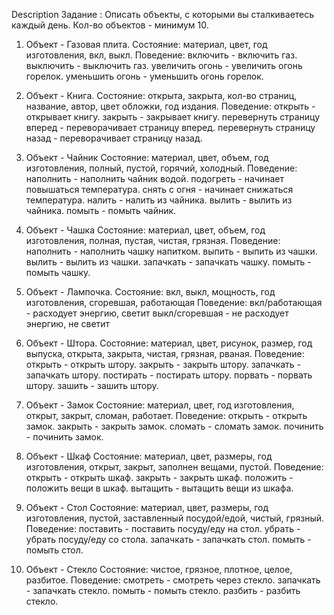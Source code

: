 Description
Задание : Описать объекты, с которыми вы сталкиваетесь каждый день. Кол-во объектов - минимум 10.

1. Объект - Газовая плита.
Состояние: материал, цвет, год изготовления, вкл, выкл.
Поведение:
включить - включить газ.
выключить - выключить газ.
увеличить огонь - увеличить огонь горелок.
уменьшить огонь - уменьшить огонь горелок.

2. Объект - Книга.
Состояние: 
открыта, закрыта, кол-во страниц, название, автор, цвет обложки, год издания.
Поведение:
открыть - открывает книгу.
закрыть - закрывает книгу.
перевернуть страницу вперед - переворачивает страницу вперед.
перевернуть страницу назад - переворачивает страницу назад.

3. Объект - Чайник
Состояние: 
материал, цвет, объем, год изготовления, полный, пустой, горячий, холодный.
Поведение: 
наполнить - наполнить чайник водой.
подогреть - начинает повышаться температура.
снять с огня - начинает снижаться температура.
налить - налить из чайника.
вылить - вылить из чайника.
помыть - помыть чайник.

4. Объект - Чашка
Состояние: 
материал, цвет, объем, год изготовления, полная, пустая, чистая, грязная.
Поведение:
наполнить - наполнить чашку напитком.
выпить - выпить из чашки.
вылить - вылить из чашки.
запачкать - запачкать чашку.
помыть - помыть чашку.

5. Объект - Лампочка. 
Состояние: 
вкл, выкл, мощность, год изготовления, сгоревшая, работающая
Поведение:
вкл/работающая - расходует энергию, светит
выкл/сгоревшая - не расходует энергию, не светит

6. Объект - Штора.
Состояние: 
материал, цвет, рисунок, размер, год выпуска, открыта, закрыта, чистая, грязная, рваная.
Поведение: 
открыть - открыть штору.
закрыть - закрыть штору.
запачкать - запачкать штору.
постирать - постирать штору.
порвать - порвать штору.
зашить - зашить штору.

7. Объект - Замок
Состояние: 
материал, цвет, год изготовления, открыт, закрыт, сломан, работает.
Поведение: 
открыть - открыть замок.
закрыть - закрыть замок.
сломать - сломать замок.
починить - починить замок.

8. Объект - Шкаф
Состояние: 
материал, цвет, размеры, год изготовления, открыт, закрыт, заполнен вещами, пустой.
Поведение: 
открыть - открыть шкаф.
закрыть - закрыть шкаф.
положить - положить вещи в шкаф.
вытащить - вытащить вещи из шкафа.

9. Объект - Стол
Состояние:
материал, цвет, размеры, год изготовления, пустой, заставленный посудой/едой, чистый, грязный.
Поведение:
поставить - поставить посуду/еду на стол.
убрать - убрать посуду/еду со стола.
запачкать - запачкать стол.
помыть - помыть стол.

10. Объект - Стекло
Состояние: 
чистое, грязное, плотное, целое, разбитое.
Поведение:
смотреть - смотреть через стекло.
запачкать - запачкать стекло.
помыть - помыть стекло.
разбить - разбить стекло.
